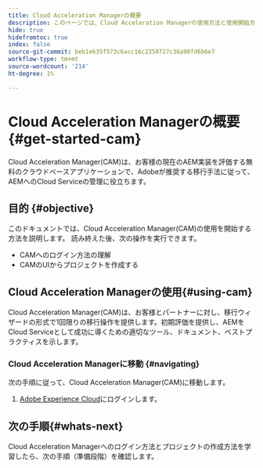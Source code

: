 ```yaml
---
title: Cloud Acceleration Managerの概要
description: このページでは、Cloud Acceleration Managerの使用方法と使用開始方法の概要を説明します。
hide: true
hidefromtoc: true
index: false
source-git-commit: beb1e635f573c6acc16c2350727c36a98fd6b6e7
workflow-type: tm+mt
source-wordcount: '214'
ht-degree: 1%

---
```



# Cloud Acceleration Managerの概要{#get-started-cam}

Cloud Acceleration Manager(CAM)は、お客様の現在のAEM実装を評価する無料のクラウドベースアプリケーションで、Adobeが推奨する移行手法に従って、AEMへのCloud Serviceの管理に役立ちます。

## 目的 {#objective}

このドキュメントでは、Cloud Acceleration Manager(CAM)の使用を開始する方法を説明します。 読み終えた後、次の操作を実行できます。

* CAMへのログイン方法の理解
* CAMのUIからプロジェクトを作成する

## Cloud Acceleration Managerの使用{#using-cam}

Cloud Acceleration Manager(CAM)は、お客様とパートナーに対し、移行ウィザードの形式で1回限りの移行操作を提供します。初期評価を提供し、AEMをCloud Serviceとして成功に導くための適切なツール、ドキュメント、ベストプラクティスを示します。

### Cloud Acceleration Managerに移動 {#navigating}


次の手順に従って、Cloud Acceleration Manager(CAM)に移動します。

1. [Adobe Experience Cloud](https://experience.adobe.com)にログインします。



## 次の手順{#whats-next}

Cloud Acceleration Managerへのログイン方法とプロジェクトの作成方法を学習したら、次の手順（準備段階）を確認します。